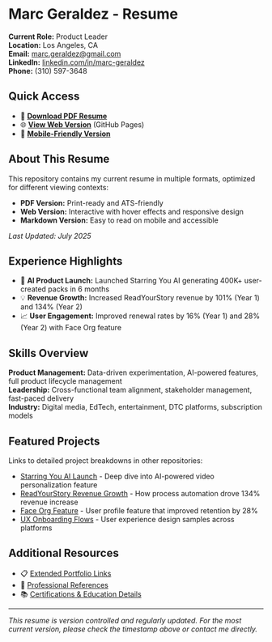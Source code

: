 # Marc Geraldez - Resume

**Current Role:** Product Leader  
**Location:** Los Angeles, CA  
**Email:** marc.geraldez@gmail.com  
**LinkedIn:** [linkedin.com/in/marc-geraldez](https://www.linkedin.com/in/marc-geraldez/)  
**Phone:** (310) 597-3648

## Quick Access
- 📄 **[Download PDF Resume](resume-pdf/marc-geraldez-resume.pdf)**
- 🌐 **[View Web Version](resume-web/index.html)** (GitHub Pages)
- 📱 **[Mobile-Friendly Version](resume-markdown/resume.md)**

## About This Resume
This repository contains my current resume in multiple formats, optimized for different viewing contexts:

- **PDF Version:** Print-ready and ATS-friendly
- **Web Version:** Interactive with hover effects and responsive design
- **Markdown Version:** Easy to read on mobile and accessible

*Last Updated: July 2025*

## Experience Highlights
- 🚀 **AI Product Launch:** Launched Starring You AI generating 400K+ user-created packs in 6 months
- 💡 **Revenue Growth:** Increased ReadYourStory revenue by 101% (Year 1) and 134% (Year 2)
- 📈 **User Engagement:** Improved renewal rates by 16% (Year 1) and 28% (Year 2) with Face Org feature

## Skills Overview
**Product Management:** Data-driven experimentation, AI-powered features, full product lifecycle management  
**Leadership:** Cross-functional team alignment, stakeholder management, fast-paced delivery  
**Industry:** Digital media, EdTech, entertainment, DTC platforms, subscription models

## Featured Projects
Links to detailed project breakdowns in other repositories:
- [Starring You AI Launch](../starring-you-ai-breakdown) - Deep dive into AI-powered video personalization feature
- [ReadYourStory Revenue Growth](../readyourstory-case-study) - How process automation drove 134% revenue increase
- [Face Org Feature](../face-org-feature-breakdown) - User profile feature that improved retention by 28%
- [UX Onboarding Flows](../onboarding-flows-repo) - User experience design samples across platforms

## Additional Resources
- 📋 [Extended Portfolio Links](assets/portfolio-links.md)
- 🤝 [Professional References](assets/references.md)
- 📚 [Certifications & Education Details](assets/certifications.md)

---
*This resume is version controlled and regularly updated. For the most current version, please check the timestamp above or contact me directly.*